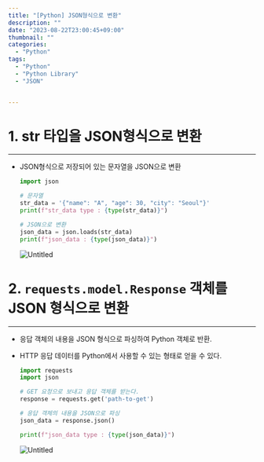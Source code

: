 ```yaml
---
title: "[Python] JSON형식으로 변환"
description: ""
date: "2023-08-22T23:00:45+09:00"
thumbnail: ""
categories:
  - "Python"
tags:
  - "Python"
  - "Python Library"
  - "JSON"


---
```

<!--more-->

# 1. str 타입을 JSON형식으로 변환

---

- JSON형식으로 저장되어 있는 문자열을 JSON으로 변환
    
    ```python
    import json
    
    # 문자열
    str_data = '{"name": "A", "age": 30, "city": "Seoul"}'
    print(f"str_data type : {type(str_data)}")
    
    # JSON으로 변환
    json_data = json.loads(str_data)
    print(f"json_data : {type(json_data)}")
    ```
    
    ![Untitled](/images/lang_python/library/JSON/JSON형식으로_변환/Untitled.png)
    

# 2. `requests.model.Response` 객체를 JSON 형식으로 변환

---

- 응답 객체의 내용을 JSON 형식으로 파싱하여 Python 객체로 반환.
- HTTP 응답 데이터를 Python에서 사용할 수 있는 형태로 얻을 수 있다.
    
    ```python
    import requests
    import json
    
    # GET 요청으로 보내고 응답 객체를 받는다.
    response = requests.get('path-to-get')
    
    # 응답 객체의 내용을 JSON으로 파싱
    json_data = response.json()
    
    print(f"json_data type : {type(json_data)}")
    ```
    
    ![Untitled](/images/lang_python/library/JSON/JSON형식으로_변환/Untitled_1.png)